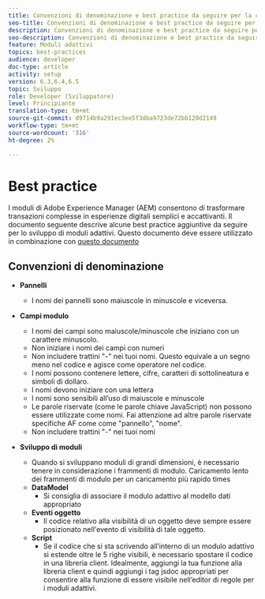 ```yaml
---
title: Convenzioni di denominazione e best practice da seguire per la creazione di moduli adattivi
seo-title: Convenzioni di denominazione e best practice da seguire per la creazione di moduli adattivi
description: Convenzioni di denominazione e best practice da seguire per la creazione di moduli adattivi
seo-description: Convenzioni di denominazione e best practice da seguire per la creazione di moduli adattivi
feature: Moduli adattivi
topics: best-practices
audience: developer
doc-type: article
activity: setup
version: 6.3,6.4,6.5
topic: Sviluppo
role: Developer (Sviluppatore)
level: Principiante
translation-type: tm+mt
source-git-commit: d9714b9a291ec3ee5f3dba9723de72bb120d2149
workflow-type: tm+mt
source-wordcount: '316'
ht-degree: 2%

---
```


# Best practice  

I moduli di Adobe Experience Manager (AEM) consentono di trasformare transazioni complesse in esperienze digitali semplici e accattivanti. Il documento seguente descrive alcune best practice aggiuntive da seguire per lo sviluppo di moduli adattivi. Questo documento deve essere utilizzato in combinazione con [questo documento](https://helpx.adobe.com/experience-manager/6-3/forms/using/adaptive-forms-best-practices.html#Overview)

## Convenzioni di denominazione

* **Pannelli**
   * I nomi dei pannelli sono maiuscole in minuscole e viceversa.

* **Campi modulo**
   * I nomi dei campi sono maiuscole/minuscole che iniziano con un carattere minuscolo.
   * Non iniziare i nomi dei campi con numeri
   * Non includere trattini &quot;-&quot; nei tuoi nomi. Questo equivale a un segno meno nel codice e agisce come operatore nel codice.
   * I nomi possono contenere lettere, cifre, caratteri di sottolineatura e simboli di dollaro.
   * I nomi devono iniziare con una lettera
   * I nomi sono sensibili all’uso di maiuscole e minuscole
   * Le parole riservate (come le parole chiave JavaScript) non possono essere utilizzate come nomi. Fai attenzione ad altre parole riservate specifiche AF come   come &quot;pannello&quot;, &quot;nome&quot;.
   * Non includere trattini &quot;-&quot; nei tuoi nomi
* **Sviluppo di moduli**
   * Quando si sviluppano moduli di grandi dimensioni, è necessario tenere in considerazione i frammenti di modulo. Caricamento lento dei frammenti di modulo per un caricamento più rapido   times
   * **DataModel**
      * Si consiglia di associare il modulo adattivo al modello dati appropriato
   * **Eventi oggetto**
      * Il codice relativo alla visibilità di un oggetto deve sempre essere posizionato nell&#39;evento di visibilità di tale oggetto.
   * **Script**
      * Se il codice che si sta scrivendo all’interno di un modulo adattivo si estende oltre le 5 righe visibili, è necessario spostare il codice in una libreria client. Idealmente, aggiungi la tua funzione alla libreria client e quindi aggiungi i tag jsdoc appropriati per consentire alla funzione di essere visibile nell’editor di regole per i moduli adattivi.


